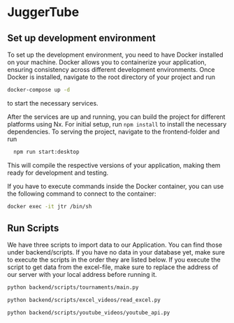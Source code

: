 # JuggerTube

## Set up development environment

To set up the development environment, you need to have Docker installed on your machine. 
Docker allows you to containerize your application, ensuring consistency across different development environments. 
Once Docker is installed, navigate to the root directory of your project and run 
```sh
docker-compose up -d
```
to start the necessary services. 

After the services are up and running, you can build the project for different platforms using Nx.
For initial setup, run `npm install` to install the necessary dependencies.
To serving the project, navigate to the frontend-folder and run
```sh
  npm run start:desktop
```
This will compile the respective versions of your application, making them ready for development and testing.

If you have to execute commands inside the Docker container, you can use the following command to connect to the container:

```sh
docker exec -it jtr /bin/sh
```

## Run Scripts

We have three scripts to import data to our Application. You can find those under backend/scripts. 
If you have no data in your database yet, make sure to execute the scripts in the order they are listed below.
If you execute the script to get data from the excel-file, make sure to replace the address of our server with your local address before running it.

```sh
python backend/scripts/tournaments/main.py
```

```sh
python backend/scripts/excel_videos/read_excel.py
```

```sh
python backend/scripts/youtube_videos/youtube_api.py
```
